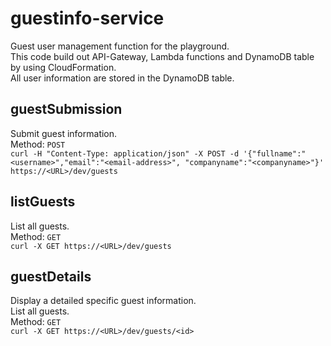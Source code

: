 # guestinfo-service
Guest user management function for the playground.  
This code build out API-Gateway, Lambda functions and DynamoDB table by using CloudFormation.  
All user information are stored in the DynamoDB table.
## guestSubmission
Submit guest information.  
Method: `POST`  
`curl -H "Content-Type: application/json" -X POST -d '{"fullname":"<username>","email":"<email-address>", "companyname":"<companyname>"}' https://<URL>/dev/guests`
## listGuests
List all guests.  
Method: `GET`  
`curl -X GET https://<URL>/dev/guests`
## guestDetails
Display a detailed specific guest information.   
List all guests.  
Method: `GET`  
`curl -X GET https://<URL>/dev/guests/<id>`